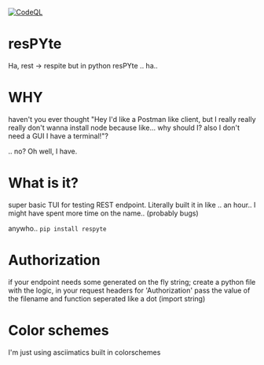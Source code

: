 [![CodeQL](https://github.com/ginsburgnm/respyte/actions/workflows/codeql-analysis.yml/badge.svg)](https://github.com/ginsburgnm/respyte/actions/workflows/codeql-analysis.yml)

# resPYte
Ha, rest -> respite but in python resPYte .. ha..

# WHY
haven't you ever thought "Hey I'd like a Postman like client, but I really really really don't wanna install node because like... why should I? also I don't need a GUI I have a terminal!"?

.. no? Oh well, I have.


# What is it?
super basic TUI for testing REST endpoint. Literally built it in like .. an hour.. I might have spent more time on the name.. (probably bugs)

anywho..
`pip install respyte`

# Authorization
if your endpoint needs some generated on the fly string; create a python file with the logic, in your request headers for 'Authorization' pass the value of the filename and function seperated like a dot (import string)

# Color schemes
I'm just using asciimatics built in colorschemes
